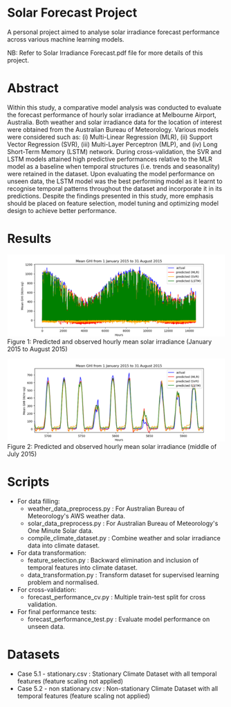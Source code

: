 # Solar Forecast Project
A personal project aimed to analyse solar irradiance forecast performance across various machine learning models.

NB: Refer to Solar Irradiance Forecast.pdf file for more details of this project.

# Abstract
Within this study, a comparative model analysis was conducted to evaluate the forecast performance of hourly solar irradiance at Melbourne Airport, Australia. Both weather and solar irradiance data for the location of interest were obtained from the Australian Bureau of Meteorology. Various models were considered such as: (i) Multi-Linear Regression (MLR), (ii) Support Vector Regression (SVR), (iii) Multi-Layer Perceptron (MLP), and (iv) Long Short-Term Memory (LSTM) network. During cross-validation, the SVR and LSTM models attained high predictive performances relative to the MLR model as a baseline when temporal structures (i.e. trends and seasonality) were retained in the dataset. Upon evaluating the model performance on unseen data, the LSTM model was the best performing model as it learnt to recognise temporal patterns throughout the dataset and incorporate it in its predictions. Despite the findings presented in this study, more emphasis should be placed on feature selection, model tuning and optimizing model design to achieve better performance.

# Results
![Figure 1](https://github.com/JasonLei726/solar_forecast_project/blob/master/fig%20-%20forecast%201.png)
Figure 1: Predicted and observed hourly mean solar irradiance (January 2015 to August 2015)

![Figure 2](https://github.com/JasonLei726/solar_forecast_project/blob/master/fig%20-%20forecast%202.png)
Figure 2: Predicted and observed hourly mean solar irradiance (middle of July 2015)

# Scripts
- For data filling:
  - weather_data_preprocess.py : For Australian Bureau of Meteorology's AWS weather data.
  - solar_data_preprocess.py : For Australian Bureau of Meteorology's One Minute Solar data.
  - compile_climate_dataset.py : Combine weather and solar irradiance data into climate dataset.
- For data transformation:
  - feature_selection.py : Backward elimination and inclusion of temporal features into climate dataset.
  - data_transformation.py : Transform dataset for supervised learning problem and normalised.
- For cross-validation:
  - forecast_performance_cv.py : Multiple train-test split for cross validation.
- For final performance tests:
  - forecast_performance_test.py : Evaluate model performance on unseen data.

# Datasets
- Case 5.1 - stationary.csv : Stationary Climate Dataset with all temporal features (feature scaling not applied)
- Case 5.2 - non stationary.csv : Non-stationary Climate Dataset with all temporal features (feature scaling not applied)
